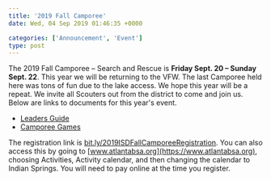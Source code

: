 ```yaml
---
title: '2019 Fall Camporee'
date: Wed, 04 Sep 2019 01:46:35 +0000

categories: ['Announcement', 'Event']
type: post
---
```


The 2019 Fall Camporee – Search and Rescue is **Friday Sept. 20 – Sunday Sept. 22**. This year we will be returning to the VFW. The last Camporee held here was tons of fun due to the lake access. We hope this year will be a repeat. We invite all Scouters out from the district to come and join us. Below are links to documents for this year's event.

*   [Leaders Guide](https://www.indianspringsbsa.org/wp-content/uploads/2019/09/Leaders-Guide.pdf)
*   [Camporee Games](https://www.indianspringsbsa.org/wp-content/uploads/2019/09/Camporee-2019-Games.pdf)

The registration link is [bit.ly/2019ISDFallCamporeeRegistration](http://bit.ly/2019ISDFallCamporeeRegistration). You can also access this by going to [www.atlantabsa.org](https://www.atlantabsa.org), choosing Activities, Activity calendar, and then changing the calendar to Indian Springs. You will need to pay online at the time you register.